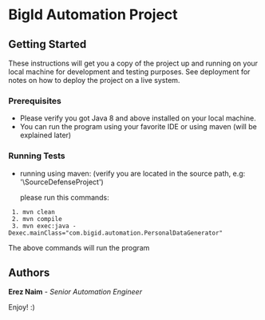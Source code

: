 # BigId Automation Project


## Getting Started

These instructions will get you a copy of the project up and running on your local machine for development and testing purposes. See deployment for notes on how to deploy the project on a live system.

### Prerequisites

* Please verify you got Java 8 and above installed on your local machine.
* You can run the program using your favorite IDE or using maven (will be explained later)

### Running Tests
* running using maven: (verify you are located in the source path, e.g: '\SourceDefenseProject')
    
    please run this commands:
    
 ```
  1. mvn clean
  2. mvn compile
  3. mvn exec:java -Dexec.mainClass="com.bigid.automation.PersonalDataGenerator"
  ```
  The above commands will run the program 
 
## Authors

 **Erez Naim** - *Senior Automation Engineer* 

Enjoy! :)